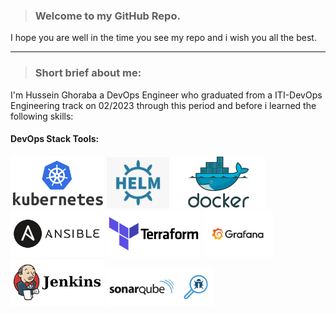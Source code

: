 > ### Welcome to my GitHub Repo.

I hope you are well in the time you see my repo and i wish you all the best.
______________________________________________________

> ### Short brief about me:

I'm Hussein Ghoraba a DevOps Engineer who graduated from a ITI-DevOps Engineering track on 02/2023 through this period and before i learned the following skills:

#### DevOps Stack Tools:

<img src="icons/Kubernetes.png" width=150>  <img src="icons/helm.png" width=100>    <img src="icons/docker.png" width=150>  <img src="icons/ansible.png" width=150>  <img src="icons/terraform.png" width=150>   <img src="icons/grafana.png" width=112>     <img src="icons/jenkins.png" width=150>     <img src="icons/sonarqube.png" width=170> 
